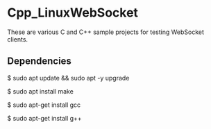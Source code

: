 # Cpp_LinuxWebSocket

These are various C and C++ sample projects for testing WebSocket clients.

## Dependencies

$ sudo apt update && sudo apt -y upgrade

$ sudo apt install make

$ sudo apt-get install gcc

$ sudo apt-get install g++

